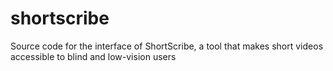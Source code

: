 # shortscribe
Source code for the interface of ShortScribe, a tool that makes short videos accessible to blind and low-vision users
